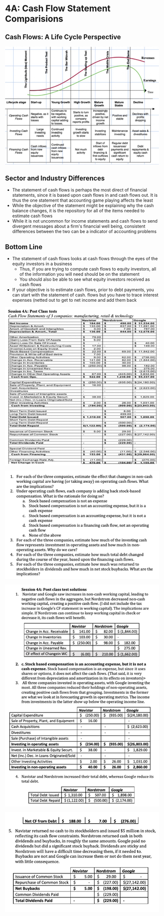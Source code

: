 # 4A: Cash Flow Statement Comparisions

## Cash Flows: A Life Cycle Perspective

![image](media/Accounting-for-Finance_4A-Cash-Flow-Statement-Comparisions-image1.jpg)

## Sector and Industry Differences

- The statement of cash flows is perhaps the most direct of financial statements, since it is based upon cash flows in and cash flows out. It is thus the one statement that accounting game playing affects the least
- While the objective of the statement might be explaining why the cash balance changes, it is the repository for all of the items needed to estimate cash flows
- While it is not uncommon for income statements and cash flows to send divergent messages about a firm's financial well being, consistent differences between the two can be a indicator of accounting problems

## Bottom Line

- The statement of cash flows looks at cash flows through the eyes of the equity investors in a business
  - Thus, if you are trying to compute cash flows to equity investors, all of the information you will need should be on the statement
  - You should also be able to see what equity investors received as cash flows
- If your objective is to estimate cash flows, prior to debt payments, you can start with the statement of cash. flows but you have to trace interest expenses (netted out to get to net income and add them back

![image](media/Accounting-for-Finance_4A-Cash-Flow-Statement-Comparisions-image2.jpg)

![image](media/Accounting-for-Finance_4A-Cash-Flow-Statement-Comparisions-image3.jpg)

![image](media/Accounting-for-Finance_4A-Cash-Flow-Statement-Comparisions-image4.jpg)

![image](media/Accounting-for-Finance_4A-Cash-Flow-Statement-Comparisions-image5.jpg)

